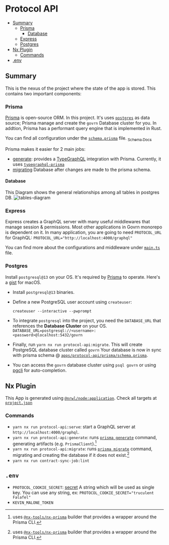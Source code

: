 # Protocol API


* [Summary](#summary)
  * [Prisma](#prisma)
    * [Database](#database)
  * [Express](#express)
  * [Postgres](#postgres)
* [Nx Plugin](#nx-plugin)
  * [Commands](#commands)
* [\.env](#env)

## Summary
This is the nexus of the project where the state of the app is stored. This contains two important components: 

### Prisma
[Prisma](https://www.prisma.io/docs/) is open-source ORM. In this project. It's uses [`postgres`](../../README.md#postgres) as data source; Prisma manage and create the `govrn` Database cluster for you. In addtion, Prisma has a performant query engine that is implemented in Rust.

You can find all configuration under the [`schema.prisma`](./src/prisma/schema.prisma) file. [<sub>Schema Docs</sub>](https://www.prisma.io/docs/guides/database/developing-with-prisma-migrate#create-migrations)

Prisma makes it easier for 2 main jobs: 
- [generate](#generate): provides a [TypeGraphQL](https://typegraphql.com/) integration with Prisma. Currently, it uses [`typegraphql-prisma`](https://github.com/MichalLytek/typegraphql-prisma) 
- [migrating](https://www.prisma.io/docs/guides/database/developing-with-prisma-migrate#create-migrations) Database after changes are made to the prisma schema.

#### Database
This Diagram shows the general relationships among all tables in postgres DB. 
![tables-diagram]

### Express

Express creates a GraphQL server with many useful middlewares that manage session & permissions. Most other applications in Govrn monorepo is dependent on it. In many application, you are going to need `PROTOCOL_URL` for GraphQL: 
`PROTOCOL_URL="http://localhost:4000/graphql"`

You can find more about the configurations and middleware under [`main.ts`](./src/main.ts) file.


### Postgres
Install `postgresql@13` on your OS. It's required by [Prisma](#prisma) to operate.
Here's a [gist](https://gist.github.com/amrro/e996f84610f074bc2d734f52356be01f) for macOS.

- Install `postgresql@13` binaries.
- Define a new PostgreSQL user account using `createuser`:

  ```createuser --interactive --pwprompt```
- To integrate `postgresql` into the project, you need the `DATABASE_URL` that references the **Database Cluster** on your OS.
  `DATABASE_URL=postgresql://<username>:<password>@localhost:5432/govrn`
- Finally, run `yarn nx run protocol-api:migrate`. This will create PostgreSQL database cluster called `govrn`
  Your database is now in sync with prisma schema @ [`apps/protocol-api/prisma/schema.prisma`](./src/prisma/schema.prisma).
- You can access the `govrn` database cluster using `psql govrn` or using [pgcli](https://github.com/dbcli/pgcli) for auto-completion.


## Nx Plugin
This App is generated using [`@nrwl/node:application`](https://nx.dev/packages/node/generators/application). Check all targets at [`project.json`](./project.json)

### Commands

- `yarn nx run protocol-api:serve`: start a GraphQL server at `http://localhost:4000/graphql`.
- `yarn nx run protocol-api:generate`: runs [`prisma generate`](https://www.prisma.io/docs/reference/api-reference/command-reference#generate) command, generating artifacts (e.g. `PrismaClient`).[^1]
- `yarn nx run protocol-api:migrate`: runs [`prisma migrate`](https://www.prisma.io/docs/reference/api-reference/command-reference#prisma-migrate) command, migrating and creating the database if it does not exist.[^1] 
- `yarn nx run contract-sync-job:lint`


## `.env`

- `PROTOCOL_COOKIE_SECRET`: [secret](https://github.com/expressjs/cookie-session#secret) A string which will be used as single key. You can use any string, ex: `PROTOCOL_COOKIE_SECRET="truculent Falafel"`
- `KEVIN_MALONE_TOKEN`


[^1]: uses [`@nx-tools/nx-prisma`](https://github.com/nx-tools/nx-tools/tree/main/packages/nx-prisma) builder that provides a wrapper around the Prisma CLI.

[tables-diagram]: https://uc23339e6c54300c902cea3be2f9.previews.dropboxusercontent.com/p/thumb/ABkXnXgTK9SVrC4jkheewuGlytV3Am4VVFNfHXzNpqSF5C9vMfA0qKa9Ifn913XUW3xa9DI-3oFRF1wSbkYc-jrCko1PdijKW_YNCvVU8qBIPOJk1uu2IJ8fU-SZ5PeR-TFp0WQd-dDaHXPMDi39Ta7qNXccG9tCXG4ELKh2EQqI8oOzxyxUoLsGANnqiYAlc1x97j0NVnKuvKPXsviWqB-0T1w29bD2iNkCbKU0-maHnPcCNUnBtM5Z1QqeTahG9EVkW-ppBLn1EjnG-rUGlmjOSU7W1neA974wgtEZSBwCTCPIz4_9CUdvdpnSuU04Q5npkhQdFCuJimF7ynIdwmEwChwpe0FjlBuZDBJxFcYHE7m4cBW8shIw-Ce8NoUabAWWETke-efYi2t16vLYkpZMJzSy25YrkTso5LSg4i9Fkg/p.png
